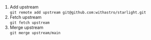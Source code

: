 1. Add upstream <br> `git remote add upstream git@github.com:withastro/starlight.git`
1. Fetch upstream <br> `git fetch upstream`
1. Merge upstream <br> `git merge upstream/main`
